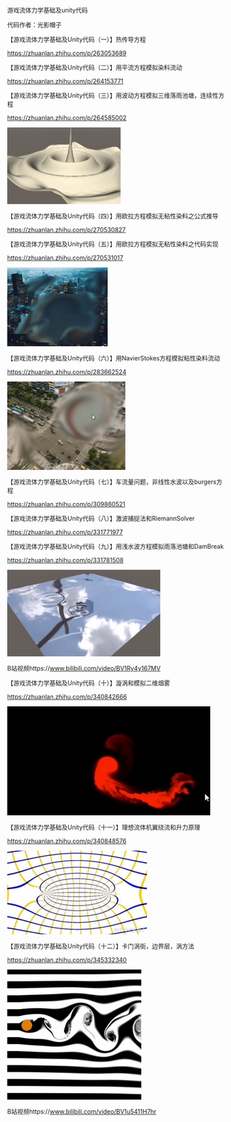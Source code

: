 游戏流体力学基础及unity代码

代码作者：光影帽子

【游戏流体力学基础及Unity代码（一）】热传导方程

https://zhuanlan.zhihu.com/p/263053689

【游戏流体力学基础及Unity代码（二）】用平流方程模拟染料流动

https://zhuanlan.zhihu.com/p/264153771

【游戏流体力学基础及Unity代码（三）】用波动方程模拟三维落雨池塘，连续性方程

https://zhuanlan.zhihu.com/p/264585002

![Alt Text](images\ch03WaveEquation.PNG)

【游戏流体力学基础及Unity代码（四）】用欧拉方程模拟无粘性染料之公式推导

https://zhuanlan.zhihu.com/p/270530827

【游戏流体力学基础及Unity代码（五）】用欧拉方程模拟无粘性染料之代码实现

https://zhuanlan.zhihu.com/p/270531017

![Alt Text](images\ch05EulerEquation.png)

【游戏流体力学基础及Unity代码（六）】用NavierStokes方程模拟粘性染料流动

https://zhuanlan.zhihu.com/p/283662524

![Alt Text](images\ch06NavierStokes.png)

【游戏流体力学基础及Unity代码（七）】车流量问题，非线性水波以及burgers方程

https://zhuanlan.zhihu.com/p/309860521

【游戏流体力学基础及Unity代码（八）】激波捕捉法和RiemannSolver

https://zhuanlan.zhihu.com/p/331771977

【游戏流体力学基础及Unity代码（九）】用浅水波方程模拟雨落池塘和DamBreak

https://zhuanlan.zhihu.com/p/331781508

![Alt Text](images\ch09ShallowWater.png)

B站视频https://www.bilibili.com/video/BV1Ry4y167MV

【游戏流体力学基础及Unity代码（十）】漩涡和模拟二维烟雾

https://zhuanlan.zhihu.com/p/340842666

![Alt Text](images\ch10smoke2d.png)

【游戏流体力学基础及Unity代码（十一）】理想流体机翼绕流和升力原理

https://zhuanlan.zhihu.com/p/340848576

![Alt Text](images\ch11SourceSink.png)

【游戏流体力学基础及Unity代码（十二）】卡门涡街，边界层，涡方法

https://zhuanlan.zhihu.com/p/345332340

 ![Alt Text](images\ch12VorteXStreet.png)

B站视频https://www.bilibili.com/video/BV1u5411H7hr